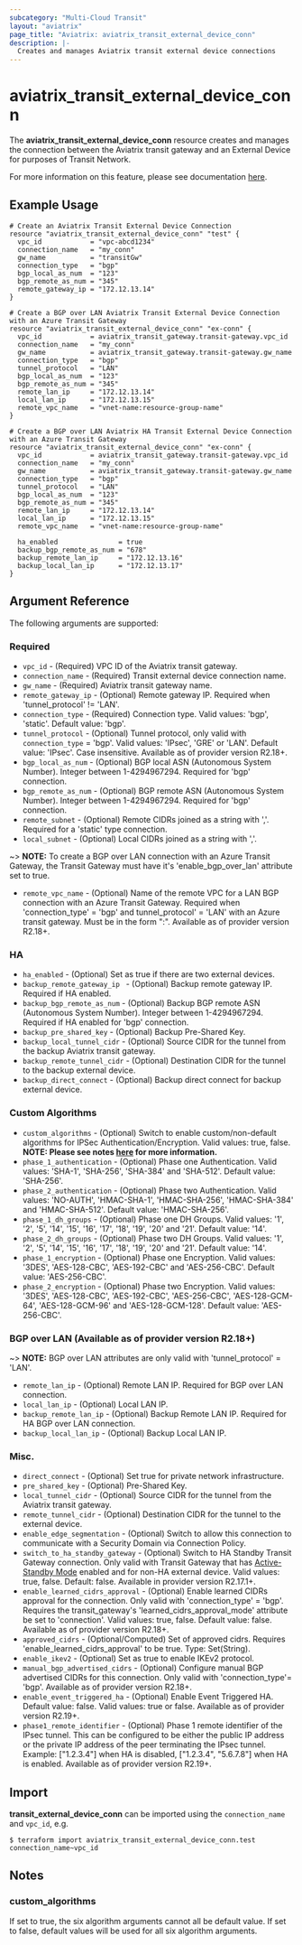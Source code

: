 ```yaml
---
subcategory: "Multi-Cloud Transit"
layout: "aviatrix"
page_title: "Aviatrix: aviatrix_transit_external_device_conn"
description: |-
  Creates and manages Aviatrix transit external device connections
---
```


# aviatrix_transit_external_device_conn

The **aviatrix_transit_external_device_conn** resource creates and manages the connection between the Aviatrix transit gateway and an External Device for purposes of Transit Network.

For more information on this feature, please see documentation [here](https://docs.aviatrix.com/HowTos/transitgw_external.html).

## Example Usage

```hcl
# Create an Aviatrix Transit External Device Connection
resource "aviatrix_transit_external_device_conn" "test" {
  vpc_id            = "vpc-abcd1234"
  connection_name   = "my_conn"
  gw_name           = "transitGw"
  connection_type   = "bgp"
  bgp_local_as_num  = "123"
  bgp_remote_as_num = "345"
  remote_gateway_ip = "172.12.13.14"
}
```
```hcl
# Create a BGP over LAN Aviatrix Transit External Device Connection with an Azure Transit Gateway
resource "aviatrix_transit_external_device_conn" "ex-conn" {
  vpc_id            = aviatrix_transit_gateway.transit-gateway.vpc_id
  connection_name   = "my_conn"
  gw_name           = aviatrix_transit_gateway.transit-gateway.gw_name
  connection_type   = "bgp"
  tunnel_protocol   = "LAN"
  bgp_local_as_num  = "123"
  bgp_remote_as_num = "345"
  remote_lan_ip     = "172.12.13.14"
  local_lan_ip      = "172.12.13.15"
  remote_vpc_name   = "vnet-name:resource-group-name"
}
```
```hcl
# Create a BGP over LAN Aviatrix HA Transit External Device Connection with an Azure Transit Gateway
resource "aviatrix_transit_external_device_conn" "ex-conn" {
  vpc_id            = aviatrix_transit_gateway.transit-gateway.vpc_id
  connection_name   = "my_conn"
  gw_name           = aviatrix_transit_gateway.transit-gateway.gw_name
  connection_type   = "bgp"
  tunnel_protocol   = "LAN"
  bgp_local_as_num  = "123"
  bgp_remote_as_num = "345"
  remote_lan_ip     = "172.12.13.14"
  local_lan_ip      = "172.12.13.15"
  remote_vpc_name   = "vnet-name:resource-group-name"

  ha_enabled               = true
  backup_bgp_remote_as_num = "678"
  backup_remote_lan_ip     = "172.12.13.16"
  backup_local_lan_ip      = "172.12.13.17"
}
```

## Argument Reference

The following arguments are supported:

### Required
* `vpc_id` - (Required) VPC ID of the Aviatrix transit gateway.
* `connection_name` - (Required) Transit external device connection name.
* `gw_name` - (Required) Aviatrix transit gateway name.
* `remote_gateway_ip` - (Optional) Remote gateway IP. Required when 'tunnel_protocol' != 'LAN'.
* `connection_type` - (Required) Connection type. Valid values: 'bgp', 'static'. Default value: 'bgp'.
* `tunnel_protocol` - (Optional) Tunnel protocol, only valid with `connection_type` = 'bgp'. Valid values: 'IPsec', 'GRE' or 'LAN'. Default value: 'IPsec'. Case insensitive. Available as of provider version R2.18+.
* `bgp_local_as_num` - (Optional) BGP local ASN (Autonomous System Number). Integer between 1-4294967294. Required for 'bgp' connection.
* `bgp_remote_as_num` - (Optional) BGP remote ASN (Autonomous System Number). Integer between 1-4294967294. Required for 'bgp' connection.
* `remote_subnet` - (Optional) Remote CIDRs joined as a string with ','. Required for a 'static' type connection.
* `local_subnet` - (Optional) Local CIDRs joined as a string with ','.

~> **NOTE:** To create a BGP over LAN connection with an Azure Transit Gateway, the Transit Gateway must have it's 'enable_bgp_over_lan' attribute set to true.

* `remote_vpc_name` - (Optional) Name of the remote VPC for a LAN BGP connection with an Azure Transit Gateway. Required when 'connection_type' = 'bgp' and tunnel_protocol' = 'LAN' with an Azure transit gateway. Must be in the form "<VNET-name>:<resource-group-name>". Available as of provider version R2.18+.

### HA
* `ha_enabled` - (Optional) Set as true if there are two external devices.
* `backup_remote_gateway_ip ` - (Optional) Backup remote gateway IP. Required if HA enabled.
* `backup_bgp_remote_as_num` - (Optional) Backup BGP remote ASN (Autonomous System Number). Integer between 1-4294967294. Required if HA enabled for 'bgp' connection.
* `backup_pre_shared_key` - (Optional) Backup Pre-Shared Key.
* `backup_local_tunnel_cidr` - (Optional) Source CIDR for the tunnel from the backup Aviatrix transit gateway.
* `backup_remote_tunnel_cidr` - (Optional) Destination CIDR for the tunnel to the backup external device.
* `backup_direct_connect` - (Optional) Backup direct connect for backup external device.

### Custom Algorithms
* `custom_algorithms` - (Optional) Switch to enable custom/non-default algorithms for IPSec Authentication/Encryption. Valid values: true, false. **NOTE: Please see notes [here](#custom_algorithms-1) for more information.**
* `phase_1_authentication` - (Optional) Phase one Authentication. Valid values: 'SHA-1', 'SHA-256', 'SHA-384' and 'SHA-512'. Default value: 'SHA-256'.
* `phase_2_authentication` - (Optional) Phase two Authentication. Valid values: 'NO-AUTH', 'HMAC-SHA-1', 'HMAC-SHA-256', 'HMAC-SHA-384' and 'HMAC-SHA-512'. Default value: 'HMAC-SHA-256'.
* `phase_1_dh_groups` - (Optional) Phase one DH Groups. Valid values: '1', '2', '5', '14', '15', '16', '17', '18', '19', '20' and '21'. Default value: '14'.
* `phase_2_dh_groups` - (Optional) Phase two DH Groups. Valid values: '1', '2', '5', '14', '15', '16', '17', '18', '19', '20' and '21'. Default value: '14'.
* `phase_1_encryption` - (Optional) Phase one Encryption. Valid values: '3DES', 'AES-128-CBC', 'AES-192-CBC' and 'AES-256-CBC'. Default value: 'AES-256-CBC'.
* `phase_2_encryption` - (Optional) Phase two Encryption. Valid values: '3DES', 'AES-128-CBC', 'AES-192-CBC', 'AES-256-CBC', 'AES-128-GCM-64', 'AES-128-GCM-96' and 'AES-128-GCM-128'. Default value: 'AES-256-CBC'.

### BGP over LAN (Available as of provider version R2.18+)

~> **NOTE:** BGP over LAN attributes are only valid with 'tunnel_protocol' = 'LAN'.

* `remote_lan_ip` - (Optional) Remote LAN IP. Required for BGP over LAN connection.
* `local_lan_ip` - (Optional) Local LAN IP.
* `backup_remote_lan_ip` - (Optional) Backup Remote LAN IP. Required for HA BGP over LAN connection.
* `backup_local_lan_ip` - (Optional) Backup Local LAN IP.

### Misc.
* `direct_connect` - (Optional) Set true for private network infrastructure.
* `pre_shared_key` - (Optional) Pre-Shared Key.
* `local_tunnel_cidr` - (Optional) Source CIDR for the tunnel from the Aviatrix transit gateway.
* `remote_tunnel_cidr` - (Optional) Destination CIDR for the tunnel to the external device.
* `enable_edge_segmentation` - (Optional) Switch to allow this connection to communicate with a Security Domain via Connection Policy.
* `switch_to_ha_standby_gateway` - (Optional) Switch to HA Standby Transit Gateway connection. Only valid with Transit Gateway that has [Active-Standby Mode](https://docs.aviatrix.com/HowTos/transit_advanced.html#active-standby) enabled and for non-HA external device. Valid values: true, false. Default: false. Available in provider version R2.17.1+.
* `enable_learned_cidrs_approval` - (Optional) Enable learned CIDRs approval for the connection. Only valid with 'connection_type' = 'bgp'. Requires the transit_gateway's 'learned_cidrs_approval_mode' attribute be set to 'connection'. Valid values: true, false. Default value: false. Available as of provider version R2.18+.
* `approved_cidrs` - (Optional/Computed) Set of approved cidrs. Requires 'enable_learned_cidrs_approval' to be true. Type: Set(String).
* `enable_ikev2` - (Optional) Set as true to enable IKEv2 protocol.
* `manual_bgp_advertised_cidrs` - (Optional) Configure manual BGP advertised CIDRs for this connection. Only valid with 'connection_type'= 'bgp'. Available as of provider version R2.18+.
* `enable_event_triggered_ha` - (Optional) Enable Event Triggered HA. Default value: false. Valid values: true or false. Available as of provider version R2.19+.
* `phase1_remote_identifier` - (Optional) Phase 1 remote identifier of the IPsec tunnel. This can be configured to be either the public IP address or the private IP address of the peer terminating the IPsec tunnel. Example: ["1.2.3.4"] when HA is disabled, ["1.2.3.4", "5.6.7.8"] when HA is enabled. Available as of provider version R2.19+.

## Import

**transit_external_device_conn** can be imported using the `connection_name` and `vpc_id`, e.g.

```
$ terraform import aviatrix_transit_external_device_conn.test connection_name~vpc_id
```

## Notes
### custom_algorithms
If set to true, the six algorithm arguments cannot all be default value. If set to false, default values will be used for all six algorithm arguments.
